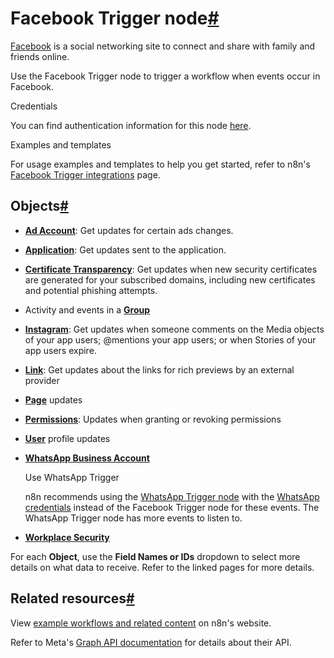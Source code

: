 [](https://github.com/n8n-io/n8n-docs/edit/main/docs/integrations/builtin/trigger-nodes/n8n-nodes-base.facebooktrigger/index.md "Edit this page")

# Facebook Trigger node[#](#facebook-trigger-node "Permanent link")

[Facebook](https://www.facebook.com/) is a social networking site to connect and share with family and friends online.

Use the Facebook Trigger node to trigger a workflow when events occur in Facebook.

Credentials

You can find authentication information for this node [here](../../credentials/facebookapp/).

Examples and templates

For usage examples and templates to help you get started, refer to n8n's [Facebook Trigger integrations](https://n8n.io/integrations/facebook-trigger/) page.

## Objects[#](#objects "Permanent link")

*   [**Ad Account**](ad-account/): Get updates for certain ads changes.
*   [**Application**](application/): Get updates sent to the application.
*   [**Certificate Transparency**](certificate-transparency/): Get updates when new security certificates are generated for your subscribed domains, including new certificates and potential phishing attempts.
*   Activity and events in a [**Group**](group/)
*   [**Instagram**](instagram/): Get updates when someone comments on the Media objects of your app users; @mentions your app users; or when Stories of your app users expire.
*   [**Link**](link/): Get updates about the links for rich previews by an external provider
*   [**Page**](page/) updates
*   [**Permissions**](permissions/): Updates when granting or revoking permissions
*   [**User**](user/) profile updates
*   [**WhatsApp Business Account**](whatsapp/)
    
    Use WhatsApp Trigger
    
    n8n recommends using the [WhatsApp Trigger node](../n8n-nodes-base.whatsapptrigger/) with the [WhatsApp credentials](../../credentials/whatsapp/) instead of the Facebook Trigger node for these events. The WhatsApp Trigger node has more events to listen to.
    
*   [**Workplace Security**](workplace-security/)
    

For each **Object**, use the **Field Names or IDs** dropdown to select more details on what data to receive. Refer to the linked pages for more details.

## Related resources[#](#related-resources "Permanent link")

View [example workflows and related content](https://n8n.io/integrations/facebook-trigger/) on n8n's website.

Refer to Meta's [Graph API documentation](https://developers.facebook.com/docs/graph-api/webhooks/reference) for details about their API.